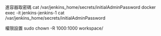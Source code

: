 進容器取密碼
cat /var/jenkins_home/secrets/initialAdminPassword
docker exec -it jenkins-jenkins-1 cat /var/jenkins_home/secrets/initialAdminPassword

權限設置
sudo chown -R 1000:1000 workspace/
